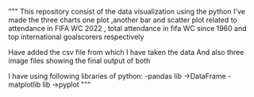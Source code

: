"""
This repository consist of the data visualization using the python
I've made the three charts one plot ,another bar and scatter plot related to attendance in FIFA WC 2022 , total attendance in fifa WC since 1960 and top international goalscorers respectively

Have added the csv file from which I have taken the data
And also three image files showing the final output of both

I have using following libraries of python:
-pandas lib
->DataFrame
-matplotlib lib
->pyplot
"""
